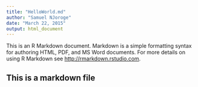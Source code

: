 ```yaml
---
title: "HelloWorld.md"
author: "Samuel NJoroge"
date: "March 22, 2015"
output: html_document
---
```


This is an R Markdown document. Markdown is a simple formatting syntax for authoring HTML, PDF, and MS Word documents. For more details on using R Markdown see <http://rmarkdown.rstudio.com>.


## This is a markdown file
